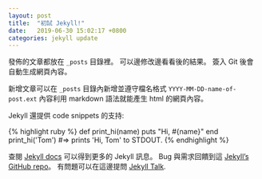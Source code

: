 ```yaml
---
layout: post
title:  "初試 Jekyll!"
date:   2019-06-30 15:02:17 +0800
categories: jekyll update
---
```

發佈的文章都放在 `_posts` 目錄裡。 可以邊修改邊看看後的結果。 簽入 Git 後會自動生成網頁內容。

新增文章可以在 `_posts` 目錄內新增並遵守檔名格式 `YYYY-MM-DD-name-of-post.ext` 內容利用 markdown 語法就能產生 html 的網頁內容。

Jekyll 還提供 code snippets 的支持:

{% highlight ruby %}
def print_hi(name)
  puts "Hi, #{name}"
end
print_hi('Tom')
#=> prints 'Hi, Tom' to STDOUT.
{% endhighlight %}

查閱 [Jekyll docs][jekyll-docs] 可以得到更多的 Jekyll 訊息。 Bug 與需求回饋到這 [Jekyll’s GitHub repo][jekyll-gh]。 有問題可以在這邊提問 [Jekyll Talk][jekyll-talk].

[jekyll-docs]: https://jekyllrb.com/docs/home
[jekyll-gh]:   https://github.com/jekyll/jekyll
[jekyll-talk]: https://talk.jekyllrb.com/
